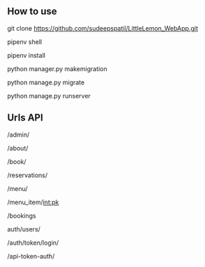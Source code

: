 ## How to use

git clone https://github.com/sudeepspatil/LittleLemon_WebApp.git

pipenv shell

pipenv install

python manager.py makemigration

python manage.py migrate

python manage.py runserver

## Urls API

/admin/

/about/

/book/

/reservations/

/menu/

/menu_item/<int:pk>

/bookings

auth/users/

/auth/token/login/

/api-token-auth/
